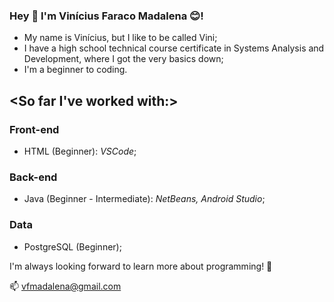 ### Hey 👋 I'm **Vinícius Faraco Madalena** 😊!

- My name is Vinícius, but I like to be called Vini;
- I have a high school technical course certificate in Systems Analysis and Development, where I got the very basics down;
- I'm a beginner to coding.

## <So far I've worked with:>

### Front-end
- HTML (Beginner): *VSCode*;

### Back-end
- Java (Beginner - Intermediate): *NetBeans, Android Studio*;

### Data
- PostgreSQL (Beginner);

I'm always looking forward to learn more about programming! 🤗

📫 vfmadalena@gmail.com
<!--
**Vfmada/Vfmada** is a ✨ _special_ ✨ repository because its `README.md` (this file) appears on your GitHub profile.

Here are some ideas to get you started:

- 🔭 I’m currently working on ...
- 🌱 I’m currently learning ...
- 👯 I’m looking to collaborate on ...
- 🤔 I’m looking for help with ...
- 💬 Ask me about ...
- 📫 How to reach me: ...
- 😄 Pronouns: ...
- ⚡ Fun fact: ...
-->
